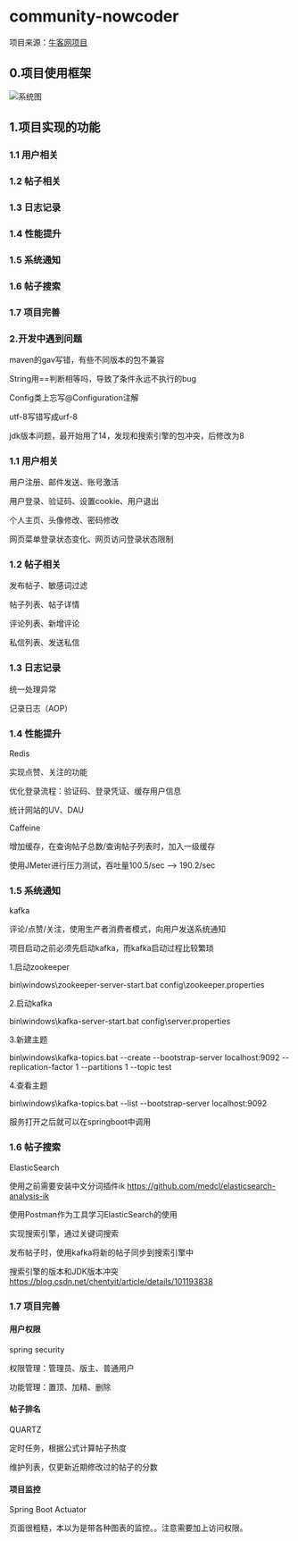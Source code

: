 # community-nowcoder

项目来源：[牛客网项目](https://www.nowcoder.com/courses/semester/senior)

## 0.项目使用框架
![系统图](https://s1.ax1x.com/2020/08/19/dMIkVO.png)


## 1.项目实现的功能
### 1.1 用户相关
### 1.2 帖子相关
### 1.3 日志记录
### 1.4 性能提升
### 1.5 系统通知
### 1.6 帖子搜索
### 1.7 项目完善 

### 2.开发中遇到问题
maven的gav写错，有些不同版本的包不兼容

String用==判断相等吗，导致了条件永远不执行的bug

Config类上忘写@Configuration注解

utf-8写错写成urf-8

jdk版本问题，最开始用了14，发现和搜索引擎的包冲突，后修改为8

### 1.1 用户相关

用户注册、邮件发送、账号激活

用户登录、验证码、设置cookie、用户退出

个人主页、头像修改、密码修改

网页菜单登录状态变化、网页访问登录状态限制

### 1.2 帖子相关

发布帖子、敏感词过滤

帖子列表、帖子详情

评论列表、新增评论

私信列表、发送私信

### 1.3 日志记录

统一处理异常

记录日志（AOP）

### 1.4 性能提升
Redis

实现点赞、关注的功能

优化登录流程：验证码、登录凭证、缓存用户信息

统计网站的UV、DAU

Caffeine

增加缓存，在查询帖子总数/查询帖子列表时，加入一级缓存

使用JMeter进行压力测试，吞吐量100.5/sec --> 190.2/sec

### 1.5 系统通知

kafka

评论/点赞/关注，使用生产者消费者模式，向用户发送系统通知

项目启动之前必须先启动kafka，而kafka启动过程比较繁琐

1.启动zookeeper

bin\windows\zookeeper-server-start.bat config\zookeeper.properties

2.启动kafka

bin\windows\kafka-server-start.bat config\server.properties

3.新建主题

bin\windows\kafka-topics.bat --create --bootstrap-server localhost:9092 --replication-factor 1 --partitions 1 --topic test

4.查看主题

bin\windows\kafka-topics.bat --list --bootstrap-server localhost:9092

服务打开之后就可以在springboot中调用

### 1.6 帖子搜索
ElasticSearch

使用之前需要安装中文分词插件ik https://github.com/medcl/elasticsearch-analysis-ik

使用Postman作为工具学习ElasticSearch的使用

实现搜索引擎，通过关键词搜索

发布帖子时，使用kafka将新的帖子同步到搜索引擎中

搜索引擎的版本和JDK版本冲突
https://blog.csdn.net/chentyit/article/details/101193838

### 1.7 项目完善 
#### 用户权限
spring security

权限管理：管理员、版主、普通用户

功能管理：置顶、加精、删除

#### 帖子排名
QUARTZ

定时任务，根据公式计算帖子热度

维护列表，仅更新近期修改过的帖子的分数

#### 项目监控
Spring Boot Actuator

页面很粗糙，本以为是带各种图表的监控。。注意需要加上访问权限。